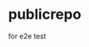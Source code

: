# publicrepo
for e2e test














































































































































































































































































































































































































































































































































































































































































































































































































































































































































































































































































































































































































































































































































































































































































































































































































































































































































































































































































































































































































































































































































































































































































































































































































































































































































































































































































































































































































































































































































































































































































































































































































































































































































































































































































































































































































































































































































































































































































































































































































































































































































































































































































































































































